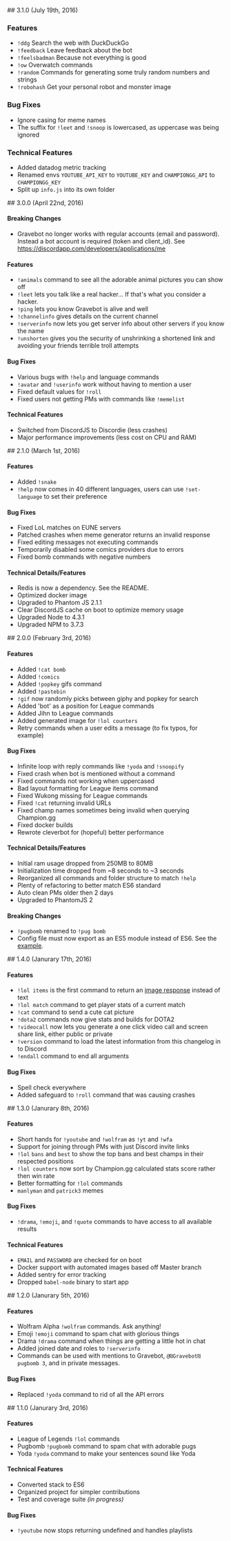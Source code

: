 <a name="3.1.0" />
## 3.1.0 (July 19th, 2016)

### Features
- `!ddg` Search the web with DuckDuckGo
- `!feedback` Leave feedback about the bot
- `!feelsbadman` Because not everything is good
- `!ow` Overwatch commands
- `!random` Commands for generating some truly random numbers and strings
- `!robohash` Get your personal robot and monster image

### Bug Fixes
- Ignore casing for meme names
- The suffix for `!leet` and `!snoop` is lowercased, as uppercase was being ignored

### Technical Features
- Added datadog metric tracking
- Renamed envs `YOUTUBE_API_KEY` to `YOUTUBE_KEY` and `CHAMPIONGG_API` to `CHAMPIONGG_KEY`
- Split up `info.js` into its own folder


<a name="3.0.0" />
## 3.0.0 (April 22nd, 2016)

#### Breaking Changes
- Gravebot no longer works with regular accounts (email and password). Instead a bot account is required (token and client_id). See https://discordapp.com/developers/applications/me

#### Features
- `!animals` command to see all the adorable animal pictures you can show off
- `!leet` lets you talk like a real hacker... If that's what you consider a hacker.
- `!ping` lets you know Gravebot is alive and well
- `!channelinfo` gives details on the current channel
- `!serverinfo` now lets you get server info about other servers if you know the name
- `!unshorten` gives you the security of unshrinking a shortened link and avoiding your friends terrible troll attempts

#### Bug Fixes
- Various bugs with `!help` and language commands
- `!avatar` and `!userinfo` work without having to mention a user
- Fixed default values for `!roll`
- Fixed users not getting PMs with commands like `!memelist`

#### Technical Features
- Switched from DiscordJS to Discordie (less crashes)
- Major performance improvements (less cost on CPU and RAM)


<a name="2.1.0" />
## 2.1.0 (March 1st, 2016)

#### Features
- Added `!snake`
- `!help` now comes in 40 different languages, users can use `!set-language` to set their preference

#### Bug Fixes
- Fixed LoL matches on EUNE servers
- Patched crashes when meme generator returns an invalid response
- Fixed editing messages not executing commands
- Temporarily disabled some comics providers due to errors
- Fixed bomb commands with negative numbers

#### Technical Details/Features
- Redis is now a dependency. See the README.
- Optimized docker image
- Upgraded to Phantom JS 2.1.1
- Clear DiscordJS cache on boot to optimize memory usage
- Upgraded Node to 4.3.1
- Upgraded NPM to 3.7.3


<a name="2.0.0" />
## 2.0.0 (February 3rd, 2016)

#### Features
- Added `!cat bomb`
- Added `!comics`
- Added `!popkey` gifs command
- Added `!pastebin`
- `!gif` now randomly picks between giphy and popkey for search
- Added 'bot' as a position for League commands
- Added Jihn to League commands
- Added generated image for `!lol counters`
- Retry commands when a user edits a message (to fix typos, for example)

#### Bug Fixes
- Infinite loop with reply commands like `!yoda` and `!snoopify`
- Fixed crash when bot is mentioned without a command
- Fixed commands not working when uppercased
- Bad layout formatting for League items command
- Fixed Wukong missing for League commands
- Fixed `!cat` returning invalid URLs
- Fixed champ names sometimes being invalid when querying Champion.gg
- Fixed docker builds
- Rewrote cleverbot for (hopeful) better performance

#### Technical Details/Features
- Initial ram usage dropped from 250MB to 80MB
- Initialization time dropped from ~8 seconds to ~3 seconds
- Reorganized all commands and folder structure to match `!help`
- Plenty of refactoring to better match ES6 standard
- Auto clean PMs older then 2 days
- Upgraded to PhantomJS 2

#### Breaking Changes
- `!pugbomb` renamed to `!pug bomb`
- Config file must now export as an ES5 module instead of ES6. See the [example](/config.js.example).

<a name="1.4.0" />
## 1.4.0 (Janurary 17th, 2016)

#### Features
- `!lol items` is the first command to return an [image response](https://github.com/Gravebot/Gravebot/pull/94) instead of text
- `!lol match` command to get player stats of a current match
- `!cat` command to send a cute cat picture
- `!dota2` commands now give stats and builds for DOTA2
- `!videocall` now lets you generate a one click video call and screen share link, either public or private
- `!version` command to load the latest information from this changelog in to Discord
- `!endall` command to end all arguments

#### Bug Fixes
- Spell check everywhere
- Added safeguard to `!roll` command that was causing crashes

<a name="1.3.0" />
## 1.3.0 (Janurary 8th, 2016)

#### Features
- Short hands for `!youtube` and `!wolfram` as `!yt` and `!wfa`
- Support for joining through PMs with just Discord invite links
- `!lol` `bans` and `best` to show the top bans and best champs in their respected positions
- `!lol counters` now sort by Champion.gg calculated stats score rather then win rate
- Better formatting for `!lol` commands
- `manlyman` and `patrick3` memes

#### Bug Fixes
- `!drama`, `!emoji`, and `!quote` commands to have access to all available results

#### Technical Features
- `EMAIL` and `PASSWORD` are checked for on boot
- Docker support with automated images based off Master branch
- Added sentry for error tracking
- Dropped `babel-node` binary to start app


<a name="1.2.0" />
## 1.2.0 (Janurary 5th, 2016)

#### Features
- Wolfram Alpha `!wolfram` commands. Ask anything!
- Emoji `!emoji` command to spam chat with glorious things
- Drama `!drama` command when things are getting a little hot in chat
- Added joined date and roles to `!serverinfo`
- Commands can be used with mentions to Gravebot, `@₪Gravebot₪ pugbomb 3`, and in private messages.

#### Bug Fixes
- Replaced `!yoda` command to rid of all the API errors


<a name="1.1.0" />
## 1.1.0 (Janurary 3rd, 2016)

#### Features
- League of Legends `!lol` commands
- Pugbomb `!pugbomb` command to spam chat with adorable pugs
- Yoda `!yoda` command to make your sentences sound like Yoda

#### Technical Features
- Converted stack to ES6
- Organized project for simpler contributions
- Test and coverage suite *(in progress)*

#### Bug Fixes
- `!youtube` now stops returning undefined and handles playlists
